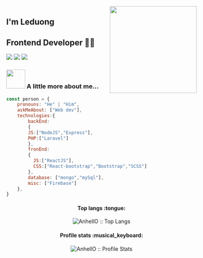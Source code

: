 <img align='right' src="https://media.giphy.com/media/M9gbBd9nbDrOTu1Mqx/giphy.gif" width="230">

## I'm Leduong
## Frontend Developer 👨‍💻

[![](https://img.shields.io/badge/LinkedIn-leduong-blue)](https://www.linkedin.com/in/duong-le-227122209/)
[![](https://img.shields.io/badge/Gmail-leduong290300gmail.com-red)](mailto:leduong290300@gmail.com)
[![](https://img.shields.io/badge/Facebook-Leduong-blue)](https://www.facebook.com/profile.php?id=100027250996361)


### <img src="https://media.giphy.com/media/VgCDAzcKvsR6OM0uWg/giphy.gif" width="50"> A little more about me...  

```javascript
const person = {
    pronouns: "He" | "Him",
    askMeAbout: ["Web dev"],
    technologies:{
        backEnd: 
        {
        JS:["NodeJS","Express"],
        PHP:["Laravel"]
        },
        fronEnd: 
        {
          JS:["ReactJS"],
          CSS:["React-bootstrap","Bootstrap","SCSS"]
        },
        database: ["mongo","mySql"],
        misc: ["Firebase"]
    },
}
```

<h4 align="center">Top langs :tongue:</h4>

<p align="center"><img src="https://github-readme-stats.vercel.app/api/top-langs/?username=leduong290300&langs_count=10&theme=tokyonight&layout=compact" alt="AnhellO :: Top Langs" /></p>

<h4 align="center">Profile stats :musical_keyboard:</h4>

<p align="center"><img src="https://github-readme-stats.vercel.app/api?username=leduong290300&show_icons=true&theme=synthwave" alt="AnhellO :: Profile Stats" /></p>


